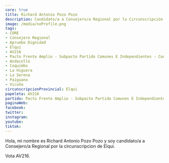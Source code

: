 ```yaml
---
core: true
title: Richard Antonio Pozo Pozo
description: Candidato/a a Consejero/a Regional por la Circunscripción de Elqui
image: /media/noProfile.png
tags:
- CORE
- Consejero Regional
- Apruebo Dignidad
- Elqui
- AV216
- Pacto Frente Amplio - Subpacto Partido Comunes E Independientes - Convergencia Social
- Andacollo
- Coquimbo
- La Higuera
- La Serena
- Paiguano
- Vicuña
circunscripcionProvincial: Elqui
papeleta: AV216
partido: Pacto Frente Amplio - Subpacto Partido Comunes E Independientes - Convergencia Social
paginaWeb:
facebook:
twitter:
instagram:
youtube:
tiktok:
---
```

Hola, mi nombre es Richard Antonio Pozo Pozo y soy candidato/a a Consejero/a Regional por la circunscripcion de Elqui.

Vota AV216.